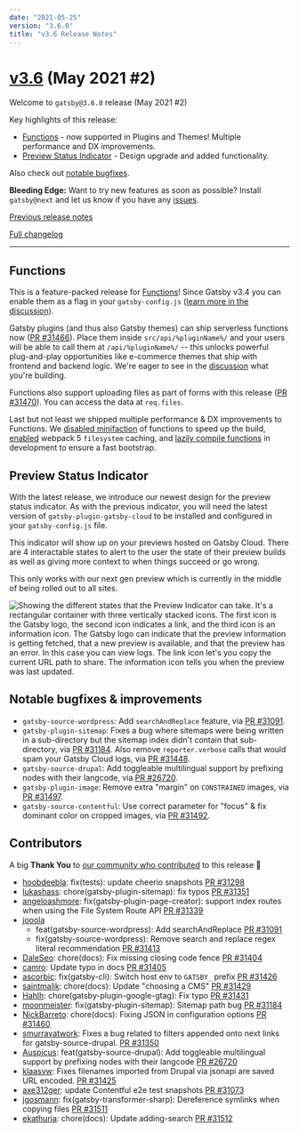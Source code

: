 ```yaml
---
date: "2021-05-25"
version: "3.6.0"
title: "v3.6 Release Notes"
---
```


# [v3.6](https://github.com/gatsbyjs/gatsby/compare/gatsby@3.6.0-next.0...gatsby@3.6.0) (May 2021 #2)

Welcome to `gatsby@3.6.0` release (May 2021 #2)

Key highlights of this release:

- [Functions](#functions) - now supported in Plugins and Themes! Multiple performance and DX improvements.
- [Preview Status Indicator](#preview-status-indicator) - Design upgrade and added functionality.

Also check out [notable bugfixes](#notable-bugfixes--improvements).

**Bleeding Edge:** Want to try new features as soon as possible? Install `gatsby@next` and let us know
if you have any [issues](https://github.com/gatsbyjs/gatsby/issues).

[Previous release notes](/docs/reference/release-notes/v3.5)

[Full changelog](https://github.com/gatsbyjs/gatsby/compare/gatsby@3.6.0-next.0...gatsby@3.6.0)

---

## Functions

This is a feature-packed release for [Functions](/docs/how-to/functions/)! Since Gatsby v3.4 you can enable them as a flag in your `gatsby-config.js` ([learn more in the discussion](https://github.com/gatsbyjs/gatsby/discussions/30735)).

Gatsby plugins (and thus also Gatsby themes) can ship serverless functions now ([PR #31466](https://github.com/gatsbyjs/gatsby/pull/31466)). Place them inside `src/api/%pluginName%/` and your users will be able to call them at `/api/%pluginName%/` -- this unlocks powerful plug-and-play opportunities like e-commerce themes that ship with frontend and backend logic. We're eager to see in the [discussion](https://github.com/gatsbyjs/gatsby/discussions/30735) what you're building.

Functions also support uploading files as part of forms with this release ([PR #31470](https://github.com/gatsbyjs/gatsby/pull/31470)). You can access the data at `req.files`.

Last but not least we shipped multiple performance & DX improvements to Functions. We [disabled minifaction](https://github.com/gatsbyjs/gatsby/pull/31473) of functions to speed up the build, [enabled](https://github.com/gatsbyjs/gatsby/pull/31505) webpack 5 `filesystem` caching, and [lazily compile functions](https://github.com/gatsbyjs/gatsby/pull/31508) in development to ensure a fast bootstrap.

## Preview Status Indicator

With the latest release, we introduce our newest design for the preview status indicator. As with the previous indicator, you will need the latest version of `gatsby-plugin-gatsby-cloud` to be installed and configured in your `gatsby-config.js` file.

This indicator will show up on your previews hosted on Gatsby Cloud. There are 4 interactable states to alert to the user the state of their preview builds as well as giving more context to when things succeed or go wrong.

This only works with our next gen preview which is currently in the middle of being rolled out to all sites.

![Showing the different states that the Preview Indicator can take. It's a rectangular container with three vertically stacked icons. The first icon is the Gatsby logo, the second icon indicates a link, and the third icon is an information icon. The Gatsby logo can indicate that the preview information is getting fetched, that a new preview is available, and that the preview has an error. In this case you can view logs. The link icon let's you copy the current URL path to share. The information icon tells you when the preview was last updated.](https://user-images.githubusercontent.com/16143594/119472866-e741a280-bd4a-11eb-9845-2bd9007070ab.jpg)

## Notable bugfixes & improvements

- `gatsby-source-wordpress`: Add `searchAndReplace` feature, via [PR #31091](https://github.com/gatsbyjs/gatsby/pull/31091).
- `gatsby-plugin-sitemap`: Fixes a bug where sitemaps were being written in a sub-directory but the sitemap index didn't contain that sub-directory, via [PR #31184](https://github.com/gatsbyjs/gatsby/pull/31184). Also remove `reporter.verbose` calls that would spam your Gatsby Cloud logs, via [PR #31448](https://github.com/gatsbyjs/gatsby/pull/31448).
- `gatsby-source-drupal`: Add toggleable multilingual support by prefixing nodes with their langcode, via [PR #26720](https://github.com/gatsbyjs/gatsby/pull/26720).
- `gatsby-plugin-image`: Remove extra "margin" on `CONSTRAINED` images, via [PR #31497](https://github.com/gatsbyjs/gatsby/pull/31497).
- `gatsby-source-contentful`: Use correct parameter for "focus" & fix dominant color on cropped images, via [PR #31492](https://github.com/gatsbyjs/gatsby/pull/31492).

## Contributors

A big **Thank You** to [our community who contributed](https://github.com/gatsbyjs/gatsby/compare/gatsby@3.6.0-next.0...gatsby@3.6.0) to this release 💜

- [hoobdeebla](https://github.com/hoobdeebla): fix(tests): update cheerio snapshots [PR #31298](https://github.com/gatsbyjs/gatsby/pull/31298)
- [lukashass](https://github.com/lukashass): chore(gatsby-plugin-sitemap): fix typos [PR #31351](https://github.com/gatsbyjs/gatsby/pull/31351)
- [angeloashmore](https://github.com/angeloashmore): fix(gatsby-plugin-page-creator): support index routes when using the File System Route API [PR #31339](https://github.com/gatsbyjs/gatsby/pull/31339)
- [jooola](https://github.com/jooola)
  - feat(gatsby-source-wordpress): Add searchAndReplace [PR #31091](https://github.com/gatsbyjs/gatsby/pull/31091)
  - fix(gatsby-source-wordpress): Remove search and replace regex literal recommendation [PR #31413](https://github.com/gatsbyjs/gatsby/pull/31413)
- [DaleSeo](https://github.com/DaleSeo): chore(docs): Fix missing closing code fence [PR #31404](https://github.com/gatsbyjs/gatsby/pull/31404)
- [camro](https://github.com/camro): Update typo in docs [PR #31405](https://github.com/gatsbyjs/gatsby/pull/31405)
- [ascorbic](https://github.com/ascorbic): fix(gatsby-cli): Switch host env to `GATSBY_` prefix [PR #31426](https://github.com/gatsbyjs/gatsby/pull/31426)
- [saintmalik](https://github.com/saintmalik): chore(docs): Update "choosing a CMS" [PR #31429](https://github.com/gatsbyjs/gatsby/pull/31429)
- [Hahlh](https://github.com/Hahlh): chore(gatsby-plugin-google-gtag): Fix typo [PR #31431](https://github.com/gatsbyjs/gatsby/pull/31431)
- [moonmeister](https://github.com/moonmeister): fix(gatsby-plugin-sitemap): Sitemap path bug [PR #31184](https://github.com/gatsbyjs/gatsby/pull/31184)
- [NickBarreto](https://github.com/NickBarreto): chore(docs): Fixing JSON in configuration options [PR #31460](https://github.com/gatsbyjs/gatsby/pull/31460)
- [smurrayatwork](https://github.com/smurrayatwork): Fixes a bug related to filters appended onto next links for gatsby-source-drupal. [PR #31350](https://github.com/gatsbyjs/gatsby/pull/31350)
- [Auspicus](https://github.com/Auspicus): feat(gatsby-source-drupal): Add toggleable multilingual support by prefixing nodes with their langcode [PR #26720](https://github.com/gatsbyjs/gatsby/pull/26720)
- [klaasvw](https://github.com/klaasvw): Fixes filenames imported from Drupal via jsonapi are saved URL encoded. [PR #31425](https://github.com/gatsbyjs/gatsby/pull/31425)
- [axe312ger](https://github.com/axe312ger): update Contentful e2e test snapshots [PR #31073](https://github.com/gatsbyjs/gatsby/pull/31073)
- [jgosmann](https://github.com/jgosmann): fix(gatsby-transformer-sharp): Dereference symlinks when copying files [PR #31511](https://github.com/gatsbyjs/gatsby/pull/31511)
- [ekathuria](https://github.com/ekathuria): chore(docs): Update adding-search [PR #31512](https://github.com/gatsbyjs/gatsby/pull/31512)

